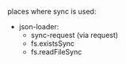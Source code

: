 places where sync is used:

- json-loader:
  - sync-request (via request)
  - fs.existsSync
  - fs.readFileSync
